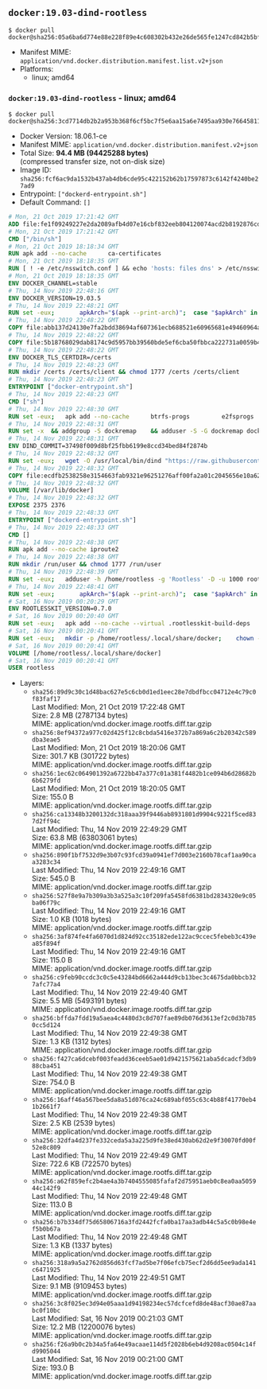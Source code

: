 ## `docker:19.03-dind-rootless`

```console
$ docker pull docker@sha256:05a6ba6d774e88e228f89e4c608302b432e26de565fe1247cd842b5bf7f3deee
```

-	Manifest MIME: `application/vnd.docker.distribution.manifest.list.v2+json`
-	Platforms:
	-	linux; amd64

### `docker:19.03-dind-rootless` - linux; amd64

```console
$ docker pull docker@sha256:3cd7714db2b2a953b368f6cf5bc7f5e6aa15a6e7495aa930e76645811cbca141
```

-	Docker Version: 18.06.1-ce
-	Manifest MIME: `application/vnd.docker.distribution.manifest.v2+json`
-	Total Size: **94.4 MB (94425288 bytes)**  
	(compressed transfer size, not on-disk size)
-	Image ID: `sha256:fcf6ac9da1532b437ab4db6cde95c422152b62b17597873c6142f4240be27ad9`
-	Entrypoint: `["dockerd-entrypoint.sh"]`
-	Default Command: `[]`

```dockerfile
# Mon, 21 Oct 2019 17:21:42 GMT
ADD file:fe1f09249227e2da2089afb4d07e16cbf832eeb804120074acd2b8192876cd28 in / 
# Mon, 21 Oct 2019 17:21:42 GMT
CMD ["/bin/sh"]
# Mon, 21 Oct 2019 18:18:34 GMT
RUN apk add --no-cache 		ca-certificates
# Mon, 21 Oct 2019 18:18:35 GMT
RUN [ ! -e /etc/nsswitch.conf ] && echo 'hosts: files dns' > /etc/nsswitch.conf
# Mon, 21 Oct 2019 18:18:35 GMT
ENV DOCKER_CHANNEL=stable
# Thu, 14 Nov 2019 22:48:16 GMT
ENV DOCKER_VERSION=19.03.5
# Thu, 14 Nov 2019 22:48:21 GMT
RUN set -eux; 		apkArch="$(apk --print-arch)"; 	case "$apkArch" in 		x86_64) dockerArch='x86_64' ;; 		armhf) dockerArch='armel' ;; 		armv7) dockerArch='armhf' ;; 		aarch64) dockerArch='aarch64' ;; 		*) echo >&2 "error: unsupported architecture ($apkArch)"; exit 1 ;;	esac; 		if ! wget -O docker.tgz "https://download.docker.com/linux/static/${DOCKER_CHANNEL}/${dockerArch}/docker-${DOCKER_VERSION}.tgz"; then 		echo >&2 "error: failed to download 'docker-${DOCKER_VERSION}' from '${DOCKER_CHANNEL}' for '${dockerArch}'"; 		exit 1; 	fi; 		tar --extract 		--file docker.tgz 		--strip-components 1 		--directory /usr/local/bin/ 	; 	rm docker.tgz; 		dockerd --version; 	docker --version
# Thu, 14 Nov 2019 22:48:22 GMT
COPY file:abb137d24130e7fa2bdd38694af607361ecb688521e60965681e49460964a204 in /usr/local/bin/modprobe 
# Thu, 14 Nov 2019 22:48:22 GMT
COPY file:5b18768029dab8174c9d5957bb39560bde5ef6cba50fbbca222731a0059b449b in /usr/local/bin/ 
# Thu, 14 Nov 2019 22:48:22 GMT
ENV DOCKER_TLS_CERTDIR=/certs
# Thu, 14 Nov 2019 22:48:23 GMT
RUN mkdir /certs /certs/client && chmod 1777 /certs /certs/client
# Thu, 14 Nov 2019 22:48:23 GMT
ENTRYPOINT ["docker-entrypoint.sh"]
# Thu, 14 Nov 2019 22:48:23 GMT
CMD ["sh"]
# Thu, 14 Nov 2019 22:48:30 GMT
RUN set -eux; 	apk add --no-cache 		btrfs-progs 		e2fsprogs 		e2fsprogs-extra 		iptables 		openssl 		shadow-uidmap 		xfsprogs 		xz 		pigz 	; 	if zfs="$(apk info --no-cache --quiet zfs)" && [ -n "$zfs" ]; then 		apk add --no-cache zfs; 	fi
# Thu, 14 Nov 2019 22:48:31 GMT
RUN set -x 	&& addgroup -S dockremap 	&& adduser -S -G dockremap dockremap 	&& echo 'dockremap:165536:65536' >> /etc/subuid 	&& echo 'dockremap:165536:65536' >> /etc/subgid
# Thu, 14 Nov 2019 22:48:31 GMT
ENV DIND_COMMIT=37498f009d8bf25fbb6199e8ccd34bed84f2874b
# Thu, 14 Nov 2019 22:48:32 GMT
RUN set -eux; 	wget -O /usr/local/bin/dind "https://raw.githubusercontent.com/docker/docker/${DIND_COMMIT}/hack/dind"; 	chmod +x /usr/local/bin/dind
# Thu, 14 Nov 2019 22:48:32 GMT
COPY file:ecdfb2538258e3154663fab9321e96251276aff00fa2a01c2045656e10a627dd in /usr/local/bin/ 
# Thu, 14 Nov 2019 22:48:32 GMT
VOLUME [/var/lib/docker]
# Thu, 14 Nov 2019 22:48:32 GMT
EXPOSE 2375 2376
# Thu, 14 Nov 2019 22:48:33 GMT
ENTRYPOINT ["dockerd-entrypoint.sh"]
# Thu, 14 Nov 2019 22:48:33 GMT
CMD []
# Thu, 14 Nov 2019 22:48:38 GMT
RUN apk add --no-cache iproute2
# Thu, 14 Nov 2019 22:48:38 GMT
RUN mkdir /run/user && chmod 1777 /run/user
# Thu, 14 Nov 2019 22:48:39 GMT
RUN set -eux; 	adduser -h /home/rootless -g 'Rootless' -D -u 1000 rootless; 	echo 'rootless:100000:65536' >> /etc/subuid; 	echo 'rootless:100000:65536' >> /etc/subgid
# Thu, 14 Nov 2019 22:48:41 GMT
RUN set -eux; 		apkArch="$(apk --print-arch)"; 	case "$apkArch" in 		x86_64) dockerArch='x86_64' ;; 		armhf) dockerArch='armel' ;; 		armv7) dockerArch='armhf' ;; 		aarch64) dockerArch='aarch64' ;; 		*) echo >&2 "error: unsupported architecture ($apkArch)"; exit 1 ;;	esac; 		if ! wget -O rootless.tgz "https://download.docker.com/linux/static/${DOCKER_CHANNEL}/${dockerArch}/docker-rootless-extras-${DOCKER_VERSION}.tgz"; then 		echo >&2 "error: failed to download 'docker-rootless-extras-${DOCKER_VERSION}' from '${DOCKER_CHANNEL}' for '${dockerArch}'"; 		exit 1; 	fi; 		tar --extract 		--file rootless.tgz 		--strip-components 1 		--directory /usr/local/bin/ 		'docker-rootless-extras/vpnkit' 	; 	rm rootless.tgz; 		vpnkit --version
# Sat, 16 Nov 2019 00:20:29 GMT
ENV ROOTLESSKIT_VERSION=0.7.0
# Sat, 16 Nov 2019 00:20:40 GMT
RUN set -eux; 	apk add --no-cache --virtual .rootlesskit-build-deps 		go 		libc-dev 	; 	wget -O rootlesskit.tgz "https://github.com/rootless-containers/rootlesskit/archive/v${ROOTLESSKIT_VERSION}.tar.gz"; 	export GOPATH='/go'; mkdir "$GOPATH"; 	mkdir -p "$GOPATH/src/github.com/rootless-containers/rootlesskit"; 	tar --extract --file rootlesskit.tgz --directory "$GOPATH/src/github.com/rootless-containers/rootlesskit" --strip-components 1; 	rm rootlesskit.tgz; 	go build -o /usr/local/bin/rootlesskit github.com/rootless-containers/rootlesskit/cmd/rootlesskit; 	go build -o /usr/local/bin/rootlesskit-docker-proxy github.com/rootless-containers/rootlesskit/cmd/rootlesskit-docker-proxy; 	rm -rf "$GOPATH"; 	apk del --no-network .rootlesskit-build-deps; 	rootlesskit --version
# Sat, 16 Nov 2019 00:20:41 GMT
RUN set -eux; 	mkdir -p /home/rootless/.local/share/docker; 	chown -R rootless:rootless /home/rootless/.local/share/docker
# Sat, 16 Nov 2019 00:20:41 GMT
VOLUME [/home/rootless/.local/share/docker]
# Sat, 16 Nov 2019 00:20:41 GMT
USER rootless
```

-	Layers:
	-	`sha256:89d9c30c1d48bac627e5c6cb0d1ed1eec28e7dbdfbcc04712e4c79c0f83faf17`  
		Last Modified: Mon, 21 Oct 2019 17:22:48 GMT  
		Size: 2.8 MB (2787134 bytes)  
		MIME: application/vnd.docker.image.rootfs.diff.tar.gzip
	-	`sha256:8ef94372a977c02d425f12c8cbda5416e372b7a869a6c2b20342c589dba3eae5`  
		Last Modified: Mon, 21 Oct 2019 18:20:06 GMT  
		Size: 301.7 KB (301722 bytes)  
		MIME: application/vnd.docker.image.rootfs.diff.tar.gzip
	-	`sha256:1ec62c064901392a6722bb47a377c01a381f4482b1ce094b6d28682b6b6279fd`  
		Last Modified: Mon, 21 Oct 2019 18:20:05 GMT  
		Size: 155.0 B  
		MIME: application/vnd.docker.image.rootfs.diff.tar.gzip
	-	`sha256:ca13348b3200132dc318aaa39f9446ab8931801d9904c9221f5ced837d2ff94c`  
		Last Modified: Thu, 14 Nov 2019 22:49:29 GMT  
		Size: 63.8 MB (63803061 bytes)  
		MIME: application/vnd.docker.image.rootfs.diff.tar.gzip
	-	`sha256:890f1bf7532d9e3b07c93fcd39a0941ef7d003e2160b78caf1aa90caa3283c34`  
		Last Modified: Thu, 14 Nov 2019 22:49:16 GMT  
		Size: 545.0 B  
		MIME: application/vnd.docker.image.rootfs.diff.tar.gzip
	-	`sha256:527f8e9a7b309a3b3a525a3c10f209fa5458fd6381bd2834320e9c05ba06f79c`  
		Last Modified: Thu, 14 Nov 2019 22:49:16 GMT  
		Size: 1.0 KB (1018 bytes)  
		MIME: application/vnd.docker.image.rootfs.diff.tar.gzip
	-	`sha256:3af874fe4fa6070d1d824d92cc35182ede122ac9ccec5febeb3c439ea85f894f`  
		Last Modified: Thu, 14 Nov 2019 22:49:16 GMT  
		Size: 115.0 B  
		MIME: application/vnd.docker.image.rootfs.diff.tar.gzip
	-	`sha256:c9feb90ccdc3c0c5e43284bd6662a444d9cb13bec3c4675da0bbcb327afc77a4`  
		Last Modified: Thu, 14 Nov 2019 22:49:40 GMT  
		Size: 5.5 MB (5493191 bytes)  
		MIME: application/vnd.docker.image.rootfs.diff.tar.gzip
	-	`sha256:bffda7fdd19a5aea4c4480d3c8d707fae89db076d3613ef2c0d3b7850cc5d124`  
		Last Modified: Thu, 14 Nov 2019 22:49:38 GMT  
		Size: 1.3 KB (1312 bytes)  
		MIME: application/vnd.docker.image.rootfs.diff.tar.gzip
	-	`sha256:f427ca6dcebf003feadd36ceeb5ae01d9421575621aba5dcadcf3db988cba451`  
		Last Modified: Thu, 14 Nov 2019 22:49:38 GMT  
		Size: 754.0 B  
		MIME: application/vnd.docker.image.rootfs.diff.tar.gzip
	-	`sha256:16aff46a567bee5da8a51d076ca24c689abf055c63c4b88f41770eb41b2661f7`  
		Last Modified: Thu, 14 Nov 2019 22:49:38 GMT  
		Size: 2.5 KB (2539 bytes)  
		MIME: application/vnd.docker.image.rootfs.diff.tar.gzip
	-	`sha256:32dfa4d237fe332ceda5a3a225d9fe38ed430ab62d2e9f30070fd00f52e8c809`  
		Last Modified: Thu, 14 Nov 2019 22:49:49 GMT  
		Size: 722.6 KB (722570 bytes)  
		MIME: application/vnd.docker.image.rootfs.diff.tar.gzip
	-	`sha256:a62f859efc2b4ae4a3b7404555085fafaf2d75951aeb0c8ea0aa505944c142f9`  
		Last Modified: Thu, 14 Nov 2019 22:49:48 GMT  
		Size: 113.0 B  
		MIME: application/vnd.docker.image.rootfs.diff.tar.gzip
	-	`sha256:b7b334df75d65806716a3fd2442fcfa0ba17aa3adb44c5a5c0b98e4ef5b0b67a`  
		Last Modified: Thu, 14 Nov 2019 22:49:48 GMT  
		Size: 1.3 KB (1337 bytes)  
		MIME: application/vnd.docker.image.rootfs.diff.tar.gzip
	-	`sha256:318a9a5a2762d856d63fcf7ad5be7f06efcb75ecf2d6dd5ee9ada141c6471925`  
		Last Modified: Thu, 14 Nov 2019 22:49:51 GMT  
		Size: 9.1 MB (9109453 bytes)  
		MIME: application/vnd.docker.image.rootfs.diff.tar.gzip
	-	`sha256:3c8f025ec3d94e05aaa1d94198234ec57dcfcefd8de48acf30ae87aabc0f10bc`  
		Last Modified: Sat, 16 Nov 2019 00:21:03 GMT  
		Size: 12.2 MB (12200076 bytes)  
		MIME: application/vnd.docker.image.rootfs.diff.tar.gzip
	-	`sha256:f26a9b0c2b34a5fa64e49acaae114d5f2028b6eb4d9208ac0504c14fd9905044`  
		Last Modified: Sat, 16 Nov 2019 00:21:00 GMT  
		Size: 193.0 B  
		MIME: application/vnd.docker.image.rootfs.diff.tar.gzip
